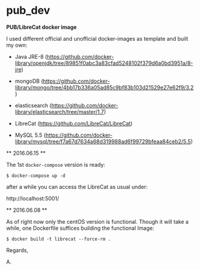 # pub_dev
**PUB/LibreCat docker image**

I used different official and unofficial docker-images as template and built my own:

* Java JRE-8 (https://github.com/docker-library/openjdk/tree/89851f0abc3a83cfad5248102f379d6a0bd3951a/8-jre)

* mongoDB (https://github.com/docker-library/mongo/tree/4bb17b336a05ad85c9bf83b103d21529e27e62f9/3.2)

* elasticsearch (https://github.com/docker-library/elasticsearch/tree/master/1.7)

* LibreCat (https://github.com/LibreCat/LibreCat)

* MySQL 5.5 (https://github.com/docker-library/mysql/tree/f7a67d7634a68d319988ad6f99729bfeaa84ceb2/5.5)


** 2016.06.15 **

The 1st `docker-compose` version is ready:

```
$ docker-compose up -d
```

after a while you can access the LibreCat as usual under:

http://localhost:5001/

** 2016.06.08 **

As of right now only the centOS version is functional. Though it will take a while, one Dockerfile suffices
building the functional Image:

```
$ docker build -t librecat --force-rm .
```

Regards,

A.
